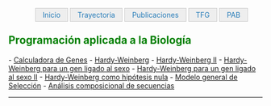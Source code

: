 <html>
<head>
   
<style type="text/css">
#navegador ul{
   list-style-type: none;
   text-align: center;
}
#navegador li{
   display: inline;
   text-align: left;
   margin: 0 0px 0 0;
}
#navegador li a {
   padding: 4px 14px 4px 14px;
   color: #267CB9;
   background-color: #eeeeee;
   border: 1px solid #ccc;
   text-decoration: none;
}
#navegador li a:hover{
   background-color: #333333;
   color: #ffffff;
}
   </style>
</head>

<body>


<div id="navegador">
<ul>
<li><a href="http://ags.aarongs.org/">Inicio</a></li>
<li><a href="https://AaronGS1999.github.io/aarongs.github.io/Trayectoria.html">Trayectoria</a></li>
<li><a href="https://AaronGS1999.github.io/aarongs.github.io/Publicaciones.html">Publicaciones</a></li>
<li><a href="https://AaronGS1999.github.io/aarongs.github.io/TFG.html">TFG</a></li>
<li><a href="https://AaronGS1999.github.io/aarongs.github.io/programacion_aplicada.html">PAB</a></li>
   
</ul>
</div>

</body>
</html>

  
<H2><span style="color:green">Programación aplicada a la Biología</span></H2>
- <a href="https://calculadoragenes.azurewebsites.net/" target="_blank">Calculadora de Genes</a> 
- <a href="https://colab.research.google.com/drive/1KfMTSLx91fYZYNredrvR-cCd6plNFx9R?usp=sharing" target="_blank">Hardy-Weinberg</a> 
- <a href="https://colab.research.google.com/drive/1jtaay4YPtuhG8_BdLh0YGNhAcJcrI-XH?usp=sharing" target="_blank">Hardy-Weinberg II</a> 
- <a href="https://colab.research.google.com/drive/1ZaJkazophlkr3MMaRgzUKgRD3E008W8a?usp=sharing" target="_blank">Hardy-Weinberg para un gen ligado al sexo</a> 
- <a href="https://colab.research.google.com/drive/1R7ZgY9yWLXj9MFq1xNijKhM1wDEBtpP9?usp=sharing" target="_blank">Hardy-Weinberg para un gen ligado al sexo II</a> 
- <a href="https://colab.research.google.com/drive/1z8u8xUaIHZcjRt-hxonJfOSnl0j_aWEF?usp=sharing" target="_blank">Hardy-Weinberg como hipótesis nula</a> 
- <a href="https://colab.research.google.com/drive/1txBH7iiUEUZ1bjepf5kdupfb7MXwGrXf?usp=sharing" target="_blank">Modelo general de Selección</a> 
- <a href="https://colab.research.google.com/drive/1n4VxCqV3C4A4QtJaYQ3T7jcwfN8DQUC0?usp=sharing" target="_blank">Análisis composicional de secuencias</a> 

---
